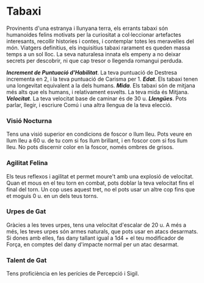 # Tabaxi

Provinents d'una estranya i llunyana terra, els errants tabaxi són humanoides felins motivats per la curiositat a col·leccionar artefactes interesants, recollir histories i contes, i contemplar totes les meravelles del món. Viatgers definitius, els inquisitius tabaxi rarament es queden massa temps a un sol lloc. La seva naturalesa innata els empeny a no deixar secrets per descobrir, ni que cap tresor o llegenda romangui perduda.

***Increment de Puntuació d'Habilitat***. La teva puntuació de Destresa incrementa en 2, i la teva puntuació de Carisma per 1.
***Edat***. Els tabaxi tenen una longevitat equivalent a la dels humans.
***Mida***. Els tabaxi són de mitjana més alts que els humans, i relativament esvelts. La teva mida és Mitjana.
***Velocitat***. La teva velocitat base de caminar és de 30 u.
***Llengües***. Pots parlar, llegir, i escriure Comú i una altra llengua de la teva elecció.

### Visió Nocturna
Tens una visió superior en condicions de foscor o llum lleu. Pots veure en llum lleu a 60 u. de tu com si fos llum brillant, i en foscor com si fos llum lleu. No pots discernir color en la foscor, només ombres de grisos.
### Agilitat Felina
Els teus reflexos i agilitat et permet moure't amb una explosió de velocitat. Quan et mous en el teu torn en combat, pots doblar la teva velocitat fins el final del torn. Un cop uses aquest tret, no el pots usar un altre cop fins que et moguis 0 u. en un dels teus torns.
### Urpes de Gat
Gràcies a les teves urpes, tens una velocitat d'escalar de 20 u. A més a més, les teves urpes són armes naturals, que pots usar en atacs desarmats. Si dones amb elles, fas dany tallant igual a 1d4 + el teu modificador de Força, en comptes del dany d'impacte normal per un atac desarmat.
### Talent de Gat
Tens proficiència en les perícies de Percepció i Sigil.
